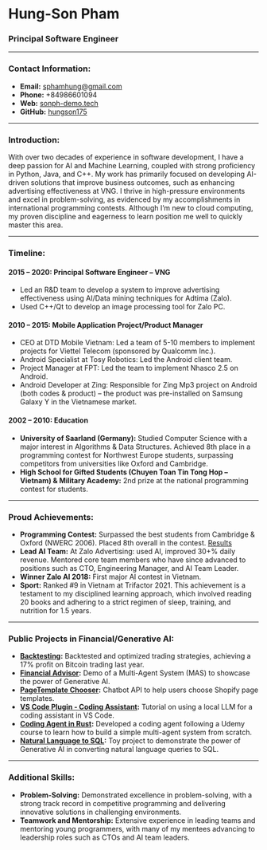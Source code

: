 # Hung-Son Pham

### Principal Software Engineer

---

### Contact Information:
- **Email:** sphamhung@gmail.com
- **Phone:** +84986601094
- **Web:** [sonph-demo.tech](http://sonph-demo.tech)
- **GitHub:** [hungson175](https://github.com/hungson175)

---

### Introduction:
With over two decades of experience in software development, I have a deep passion for AI and Machine Learning, coupled with strong proficiency in Python, Java, and C++. My work has primarily focused on developing AI-driven solutions that improve business outcomes, such as enhancing advertising effectiveness at VNG. I thrive in high-pressure environments and excel in problem-solving, as evidenced by my accomplishments in international programming contests. Although I’m new to cloud computing, my proven discipline and eagerness to learn position me well to quickly master this area.

---

### Timeline:

#### 2015 – 2020: Principal Software Engineer – VNG
- Led an R&D team to develop a system to improve advertising effectiveness using AI/Data mining techniques for Adtima (Zalo).
- Used C++/Qt to develop an image processing tool for Zalo PC.

#### 2010 – 2015: Mobile Application Project/Product Manager
- CEO at DTD Mobile Vietnam: Led a team of 5-10 members to implement projects for Viettel Telecom (sponsored by Qualcomm Inc.).
- Android Specialist at Tosy Robotics: Led the Android client team.
- Project Manager at FPT: Led the team to implement Nhasco 2.5 on Android.
- Android Developer at Zing: Responsible for Zing Mp3 project on Android (both codes & product) – the product was pre-installed on Samsung Galaxy Y in the Vietnamese market.

#### 2002 – 2010: Education
- **University of Saarland (Germany):** Studied Computer Science with a major interest in Algorithms & Data Structures. Achieved 8th place in a programming contest for Northwest Europe students, surpassing competitors from universities like Oxford and Cambridge.
- **High School for Gifted Students (Chuyen Toan Tin Tong Hop – Vietnam) & Military Academy:** 2nd prize at the national programming contest for students.

---

### Proud Achievements:
- **Programming Contest:** Surpassed the best students from Cambridge & Oxford (NWERC 2006). Placed 8th overall in the contest. [Results](https://www.csc.kth.se/contest/nwerc/2006/results/results.html)
- **Lead AI Team:** At Zalo Advertising: used AI, improved 30+% daily revenue. Mentored core team members who have since advanced to positions such as CTO, Engineering Manager, and AI Team Leader.
- **Winner Zalo AI 2018:** First major AI contest in Vietnam.
- **Sport:** Ranked #9 in Vietnam at Trifactor 2021. This achievement is a testament to my disciplined learning approach, which involved reading 20 books and adhering to a strict regimen of sleep, training, and nutrition for 1.5 years.

---

### Public Projects in Financial/Generative AI:
- **[Backtesting](https://github.com/hungson175/backtesting-shared-version):** Backtested and optimized trading strategies, achieving a 17% profit on Bitcoin trading last year.
- **[Financial Advisor](https://github.com/hungson175/MAS_Applications):** Demo of a Multi-Agent System (MAS) to showcase the power of Generative AI.
- **[PageTemplate Chooser](https://github.com/hungson175/PageTemplateRecommendation):** Chatbot API to help users choose Shopify page templates.
- **[VS Code Plugin - Coding Assistant](https://github.com/hungson175/vscode-extension-gens):** Tutorial on using a local LLM for a coding assistant in VS Code.
- **[Coding Agent in Rust](https://github.com/hungson175/autocoder_rust):** Developed a coding agent following a Udemy course to learn how to build a simple multi-agent system from scratch.
- **[Natural Language to SQL](https://github.com/hungson175/NaturalLanguageSQL):** Toy project to demonstrate the power of Generative AI in converting natural language queries to SQL.

---

### Additional Skills:
- **Problem-Solving:** Demonstrated excellence in problem-solving, with a strong track record in competitive programming and delivering innovative solutions in challenging environments.
- **Teamwork and Mentorship:** Extensive experience in leading teams and mentoring young programmers, with many of my mentees advancing to leadership roles such as CTOs and AI team leaders.
